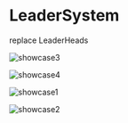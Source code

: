 # LeaderSystem
replace LeaderHeads


![showcase3](https://cdn.discordapp.com/attachments/443679663739633674/544518576183181313/069891fa4d2a8db5ddac97fda22a029d.png)

![showcase4](https://cdn.discordapp.com/attachments/443679663739633674/544459319186292737/21d7c192ee15507a4e79b37e2b8c9063.png)


![showcase1](https/gyazo.com/19cc4c2197d9f8b200ed3bccef088e72.gif)

![showcase2](https://gyazo.com/cc7bb4c1001c48b78e7fd22b8852946c.gif)

